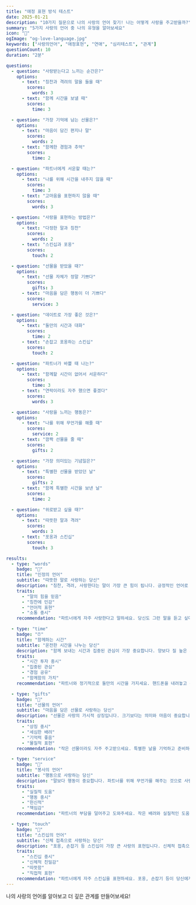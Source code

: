```yaml
---
title: "애정 표현 방식 테스트"
date: 2025-01-21
description: "10가지 질문으로 나의 사랑의 언어 찾기! 나는 어떻게 사랑을 주고받을까?"
summary: "5가지 사랑의 언어 중 나의 유형을 알아보세요"
icon: "💝"
ogImage: "og-love-language.jpg"
keywords: ["사랑의언어", "애정표현", "연애", "심리테스트", "관계"]
questionCount: 10
duration: "2분"

questions:
  - question: "사랑받는다고 느끼는 순간은?"
    options:
      - text: "칭찬과 격려의 말을 들을 때"
        scores:
          words: 3
      - text: "함께 시간을 보낼 때"
        scores:
          time: 3

  - question: "가장 기억에 남는 선물은?"
    options:
      - text: "마음이 담긴 편지나 말"
        scores:
          words: 2
      - text: "함께한 경험과 추억"
        scores:
          time: 2

  - question: "파트너에게 서운할 때는?"
    options:
      - text: "나를 위해 시간을 내주지 않을 때"
        scores:
          time: 3
      - text: "고마움을 표현하지 않을 때"
        scores:
          words: 3

  - question: "사랑을 표현하는 방법은?"
    options:
      - text: "다정한 말과 칭찬"
        scores:
          words: 2
      - text: "스킨십과 포옹"
        scores:
          touch: 2

  - question: "선물을 받았을 때?"
    options:
      - text: "선물 자체가 정말 기쁘다"
        scores:
          gifts: 3
      - text: "마음을 담은 행동이 더 기쁘다"
        scores:
          service: 3

  - question: "데이트로 가장 좋은 것은?"
    options:
      - text: "둘만의 시간과 대화"
        scores:
          time: 2
      - text: "손잡고 포옹하는 스킨십"
        scores:
          touch: 2

  - question: "파트너가 바쁠 때 나는?"
    options:
      - text: "함께할 시간이 없어서 서운하다"
        scores:
          time: 3
      - text: "연락이라도 자주 했으면 좋겠다"
        scores:
          words: 3

  - question: "사랑을 느끼는 행동은?"
    options:
      - text: "나를 위해 무언가를 해줄 때"
        scores:
          service: 2
      - text: "깜짝 선물을 줄 때"
        scores:
          gifts: 2

  - question: "가장 의미있는 기념일은?"
    options:
      - text: "특별한 선물을 받았던 날"
        scores:
          gifts: 2
      - text: "함께 특별한 시간을 보낸 날"
        scores:
          time: 2

  - question: "위로받고 싶을 때?"
    options:
      - text: "따뜻한 말과 격려"
        scores:
          words: 3
      - text: "포옹과 스킨십"
        scores:
          touch: 3

results:
  - type: "words"
    badge: "💬"
    title: "인정의 언어"
    subtitle: "따뜻한 말로 사랑하는 당신"
    description: "칭찬, 격려, 사랑한다는 말이 가장 큰 힘이 됩니다. 긍정적인 언어로 사랑을 주고받습니다."
    traits:
      - "말의 힘을 믿음"
      - "칭찬에 민감"
      - "언어적 표현"
      - "소통 중시"
    recommendation: "파트너에게 자주 사랑한다고 말하세요. 당신도 그런 말을 듣고 싶다는 것을 표현하는 것이 좋습니다."

  - type: "time"
    badge: "⏰"
    title: "함께하는 시간"
    subtitle: "온전한 시간을 나누는 당신"
    description: "함께 보내는 시간과 집중된 관심이 가장 중요합니다. 양보다 질 높은 시간을 중시합니다."
    traits:
      - "시간 투자 중시"
      - "집중된 관심"
      - "경험 공유"
      - "함께함의 가치"
    recommendation: "파트너와 정기적으로 둘만의 시간을 가지세요. 핸드폰을 내려놓고 온전히 집중하는 것이 중요합니다."

  - type: "gifts"
    badge: "🎁"
    title: "선물의 언어"
    subtitle: "마음을 담은 선물로 사랑하는 당신"
    description: "선물은 사랑의 가시적 상징입니다. 크기보다는 의미와 마음이 중요합니다."
    traits:
      - "상징 중시"
      - "세심한 배려"
      - "기억력 좋음"
      - "물질적 표현"
    recommendation: "작은 선물이라도 자주 주고받으세요. 특별한 날을 기억하고 준비하는 것이 사랑의 표현입니다."

  - type: "service"
    badge: "🤲"
    title: "봉사의 언어"
    subtitle: "행동으로 사랑하는 당신"
    description: "말보다 행동이 중요합니다. 파트너를 위해 무언가를 해주는 것으로 사랑을 표현합니다."
    traits:
      - "실질적 도움"
      - "행동 중시"
      - "헌신적"
      - "책임감"
    recommendation: "파트너의 부담을 덜어주고 도와주세요. 작은 배려와 실질적인 도움이 큰 사랑입니다."

  - type: "touch"
    badge: "🤗"
    title: "스킨십의 언어"
    subtitle: "신체 접촉으로 사랑하는 당신"
    description: "포옹, 손잡기 등 스킨십이 가장 큰 사랑의 표현입니다. 신체적 접촉으로 안정감을 느낍니다."
    traits:
      - "스킨십 중시"
      - "신체적 친밀감"
      - "따뜻함"
      - "직접적 표현"
    recommendation: "파트너에게 자주 스킨십을 표현하세요. 포옹, 손잡기 등이 당신에게 중요하다는 것을 알려주세요."
---
```


나의 사랑의 언어를 알아보고 더 깊은 관계를 만들어보세요!
